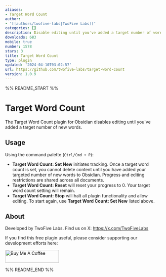 ```yaml
---
aliases:
- Target Word Count
author:
- '[[authors/twofive-labs|TwoFive Labs]]'
categories: []
description: Disable editing until you've added a target number of words.
downloads: 683
mobile: true
number: 1578
stars: 3
title: Target Word Count
type: plugin
updated: '2024-04-10T03:02:57'
url: https://github.com/twofive-labs/target-word-count
version: 1.0.9
---
```


%% README_START %%

# Target Word Count

The Target Word Count plugin for Obsidian disables editing until you've added a target number of new words.

## Usage

Using the command palette (`Ctrl/Cmd + P`):

- **Target Word Count: Set New** initiates tracking. Once a target word count is set, you cannot delete content until you have added your targeted number of new words to Obsidian. Progress and editing restrictions are shared across all documents.
- **Target Word Count: Reset** will reset your progress to 0. Your target word count setting will remain.
- **Target Word Count: Stop** will halt all plugin functionality and allow editing. To start again, use **Target Word Count: Set New** listed above.

## About

Developed by TwoFive Labs. Find us on X: https://x.com/TwoFiveLabs

If you find this free plugin useful, please consider supporting our development efforts here:

<a href="https://www.buymeacoffee.com/twofivelabs" target="_blank"><img src="https://cdn.buymeacoffee.com/buttons/default-orange.png" alt="Buy Me A Coffee" height="41" width="174"></a>

%% README_END %%